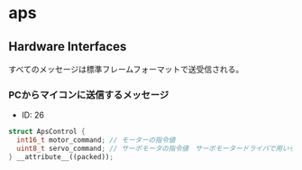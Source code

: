 # aps

## Hardware Interfaces
すべてのメッセージは標準フレームフォーマットで送受信される。

### PCからマイコンに送信するメッセージ
* ID: 26
```c++
struct ApsControl {
  int16_t motor_command; // モーターの指令値
  uint8_t servo_command; // サーボモータの指令値　サーボモータードライバで用いられるものと同じフォーマット
} __attribute__((packed));
```
